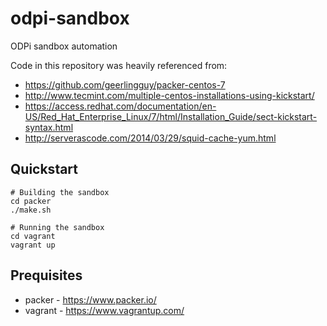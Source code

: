 # odpi-sandbox
ODPi sandbox automation

Code in this repository was heavily referenced from:
* https://github.com/geerlingguy/packer-centos-7
* http://www.tecmint.com/multiple-centos-installations-using-kickstart/
* https://access.redhat.com/documentation/en-US/Red_Hat_Enterprise_Linux/7/html/Installation_Guide/sect-kickstart-syntax.html
* http://serverascode.com/2014/03/29/squid-cache-yum.html


Quickstart
----------

````shell
# Building the sandbox
cd packer
./make.sh
````

````shell
# Running the sandbox
cd vagrant
vagrant up
````

Prequisites
-----------
* packer - https://www.packer.io/
* vagrant - https://www.vagrantup.com/

